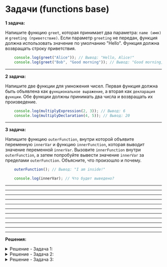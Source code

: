 # Задачи (functions base)

**1 задача:**

Напишите функцию `greet`, которая принимает два параметра: `name (имя)` и `greeting (приветствие)`. Если параметр `greeting` не передан, функция должна использовать значение по умолчанию "Hello". Функция должна возвращать строку приветствия.

```JavaScript
    console.log(greet("Alice")); // Вывод: "Hello, Alice!"
    console.log(greet("Bob", "Good morning")); // Вывод: "Good morning, Bob!"
```

<hr/>

**2 задача:**

Напишите две функции для умножения чисел. Первая функция должна быть объявлена как `функциональное выражение`, а вторая как `декларация функции`. Обе функции должны принимать два числа и возвращать их произведение.

```JavaScript
    console.log(multiplyExpression(2, 3)); // Вывод: 6
    console.log(multiplyDeclaration(4, 5)); // Вывод: 20
```

<hr/>

**3 задача:**

Напишите функцию `outerFunction`, внутри которой объявите переменную `innerVar` и функцию `innerFunction`, которая выводит значение переменной `innerVar`. Вызовите `innerFunction` внутри `outerFunction`, а затем попробуйте вывести значение `innerVar` за пределами `outerFunction`. Объясните, что произошло и почему.

```JavaScript
    outerFunction(); // Вывод: "I am inside!"

    console.log(innerVar); // Что будет выведено?
```

<hr/>


<hr/>
<hr/>
<hr/>
<hr/>
<hr/>
<hr/>
<hr/>
<hr/>
<hr/>
<hr/>

**Решения:**

<details>
    <summary>Решение - Задача 1: </summary>

```
    function greet(name, greet = "Hello") {
        return `${greet}, ${name}!`;
    }
```
</details>

<details>
    <summary>Решение - Задача 2: </summary>

```
    const multiplyExpression = function(a, b) {
        return a * b;
    };

    function multiplyDeclaration(a, b) {
        return a * b;
    }
```
</details>

<details>
    <summary>Решение - Задача 3: </summary>

```
function outerFunction() {
    const innerVar = "I am inside!";
    
    function innerFunction() {
        console.log(innerVar);
    }
    
    innerFunction();
}
```
</details>
